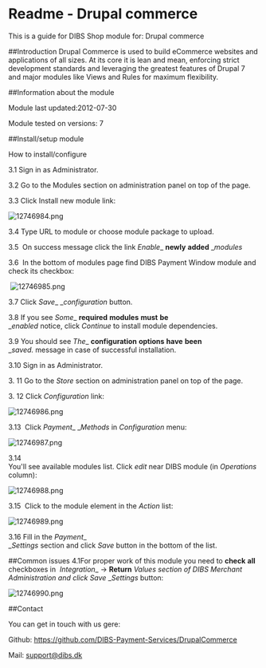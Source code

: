 # 

# Readme - Drupal commerce

This is a guide for DIBS Shop module for: Drupal commerce 


##Introduction
Drupal Commerce is used to build eCommerce websites and applications of all sizes. At its core it is lean and mean, enforcing strict development standards and leveraging the greatest features of Drupal 7 and major modules like Views and Rules for maximum flexibility.

##Information about the module

Module last updated:2012-07-30

Module tested on versions:
7


##Install/setup module

How to install/configure

3.1 Sign in as Administrator.

3.2 Go to the Modules section on administration panel on top of the page.

3.3 Click Install new module link: 

![12746984.png][1]

3.4 Type URL to module or choose module package to upload. 

3.5  On success message click the link _Enable__ __newly__ __added__ __modules_ 

3.6  In the bottom of modules page find DIBS Payment Window module and check its checkbox:

 ![12746985.png][2]


3.7 Click _Save__ __configuration_ button.

3.8 If you see _Some__ __required__ __modules__ __must__ __be__ __enabled_ notice, click _Continue_ to install module dependencies.

3.9 You should see _The__ __configuration__ __options__ __have__ __been__ __saved._ message in case of successful installation.

3.10 Sign in as Administrator. 

3\. 11 Go to the _Store_ section on administration panel on top of the page.

3\. 12 Click _Configuration_ link:

![12746986.png][3]

3.13  Click _Payment__ __Methods_ in _Configuration_ menu:

![12746987.png][4]

3.14 You'll see available modules list. Click _edit_ near DIBS module (in _Operations_ column):

![12746988.png][5]

3.15  Click to the module element in the _Action_ list:

![12746989.png][6]

3.16 Fill in the _Payment__ __Settings_ section and click _Save_ button in the bottom of the list.


##Common issues
4.1For proper work of this module you need to **check** **all** checkboxes in 
_Integration__ → __Return__ __Values_ section of DIBS Merchant Administration and click _Save__ __Settings_ button:


![12746990.png][7]




##Contact

You can get in touch with us gere:

Github: https://github.com/DIBS-Payment-Services/DrupalCommerce

Mail: support@dibs.dk


   [1]: https://raw.github.com/dibspayment/readme-resources/master/drupalcommerce/image2013-7-2%2014:27:2.png
   [2]: https://raw.github.com/dibspayment/readme-resources/master/drupalcommerce/image2013-7-2%2014:28:16.png
   [3]: https://raw.github.com/dibspayment/readme-resources/master/drupalcommerce/image2013-7-2%2014:37:18.png
   [4]: https://raw.github.com/dibspayment/readme-resources/master/drupalcommerce/image2013-7-2%2014:40:32.png
   [5]: https://raw.github.com/dibspayment/readme-resources/master/drupalcommerce/image2013-7-2%2014:41:9.png
   [6]: https://raw.github.com/dibspayment/readme-resources/master/drupalcommerce/image2013-7-2%2014:41:43.png
   [7]: https://raw.github.com/dibspayment/readme-resources/master/drupalcommerce/image2013-7-2%2014:44:34.png
   [8]: images/icons/bullet_blue.gif
